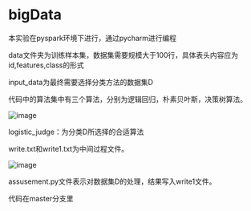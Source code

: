 # bigData
本实验在pyspark环境下进行，通过pycharm进行编程

data文件夹为训练样本集，数据集需要规模大于100行，具体表头内容应为id,features,class的形式

input_data为最终需要选择分类方法的数据集D

代码中的算法集中有三个算法，分别为逻辑回归，朴素贝叶斯，决策树算法。

![image](https://user-images.githubusercontent.com/83856073/147355117-1078b328-6b27-4cf2-89b6-318634dfdb9e.png)

logistic_judge：为分类D所选择的合适算法

write.txt和write1.txt为中间过程文件。

![image](https://user-images.githubusercontent.com/83856073/147355144-5d40909b-f597-4d0f-b2ed-1095ef825189.png)

assusement.py文件表示对数据集D的处理，结果写入write1文件。

代码在master分支里
